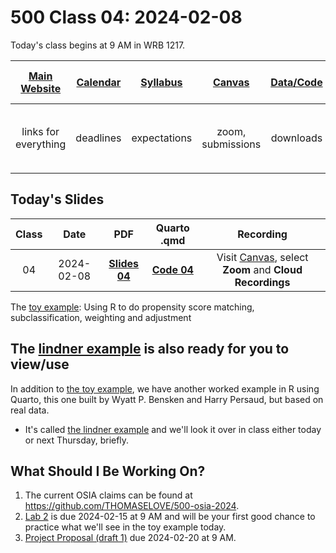 # 500 Class 04: 2024-02-08

Today's class begins at 9 AM in WRB 1217.

[Main Website](https://thomaselove.github.io/500-2024/) | [Calendar](https://thomaselove.github.io/500-2024/calendar.html) | [Syllabus](https://thomaselove.github.io/500-syllabus-2024) | [Canvas](https://canvas.case.edu) | [Data/Code](https://github.com/THOMASELOVE/500-data) |  [Sources](https://github.com/THOMASELOVE/500-sources) | For help, email
:-----------: | :--------------: | :----------: | :---------: | :-------------: | :------: | :-----------: 
links for everything | deadlines | expectations | zoom, submissions | downloads | to read | `500-help` at `case` dot `edu`

## Today's Slides

Class | Date | PDF | Quarto .qmd | Recording
:---: | :--------: | :------: | :------: | :-------------:
04 | 2024-02-08 | **[Slides 04](https://github.com/THOMASELOVE/500-slides-2024/blob/main/500_slides04.pdf)** | **[Code 04](https://github.com/THOMASELOVE/500-slides-2024/blob/main/500_slides04.qmd)** | Visit [Canvas](https://canvas.case.edu/), select **Zoom** and **Cloud Recordings**

The [toy example](https://github.com/THOMASELOVE/500-data/tree/master/toy): Using R to do propensity score matching, subclassification, weighting and adjustment

## The [lindner example](https://github.com/THOMASELOVE/500-data/tree/master/lindner) is also ready for you to view/use

In addition to [the toy example](https://github.com/THOMASELOVE/500-data/tree/master/toy), we have another worked example in R using Quarto, this one built by Wyatt P. Bensken and Harry Persaud, but based on real data. 

- It's called [the lindner example](https://github.com/THOMASELOVE/500-data/tree/master/lindner) and we'll look it over in class either today or next Thursday, briefly.

## What Should I Be Working On?

1. The current OSIA claims can be found at <https://github.com/THOMASELOVE/500-osia-2024>. 
2. [Lab 2](https://thomaselove.github.io/500-2024/lab2.html) is due 2024-02-15 at 9 AM and will be your first good chance to practice what we'll see in the toy example today.
3. [Project Proposal (draft 1)](https://thomaselove.github.io/500-2024/proj500.html) due 2024-02-20 at 9 AM.

